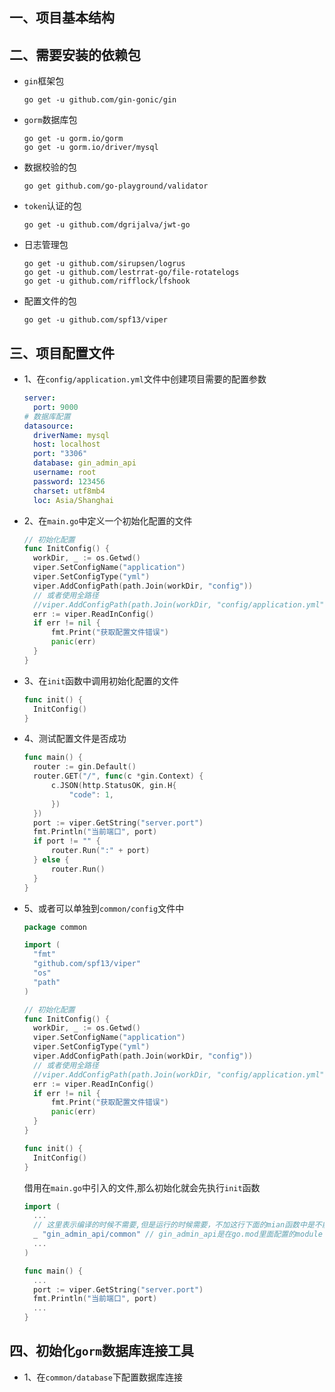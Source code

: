 ## 一、项目基本结构

## 二、需要安装的依赖包

* `gin`框架包

  ```properties
  go get -u github.com/gin-gonic/gin
  ```

* `gorm`数据库包

  ```properties
  go get -u gorm.io/gorm
  go get -u gorm.io/driver/mysql
  ```

* 数据校验的包

  ```properties
  go get github.com/go-playground/validator
  ```

* `token`认证的包

  ```properties
  go get -u github.com/dgrijalva/jwt-go
  ```

* 日志管理包

  ```properties
  go get -u github.com/sirupsen/logrus
  go get -u github.com/lestrrat-go/file-rotatelogs
  go get -u github.com/rifflock/lfshook
  ```

* 配置文件的包

  ```properties
  go get -u github.com/spf13/viper
  ```

## 三、项目配置文件

* 1、在`config/application.yml`文件中创建项目需要的配置参数

  ```yaml
  server:
    port: 9000
  # 数据库配置
  datasource:
    driverName: mysql
    host: localhost
    port: "3306"
    database: gin_admin_api
    username: root
    password: 123456
    charset: utf8mb4
    loc: Asia/Shanghai
  ```

* 2、在`main.go`中定义一个初始化配置的文件

  ```go
  // 初始化配置
  func InitConfig() {
  	workDir, _ := os.Getwd()
  	viper.SetConfigName("application")
  	viper.SetConfigType("yml")
  	viper.AddConfigPath(path.Join(workDir, "config"))
  	// 或者使用全路径
  	//viper.AddConfigPath(path.Join(workDir, "config/application.yml"))
  	err := viper.ReadInConfig()
  	if err != nil {
  		fmt.Print("获取配置文件错误")
  		panic(err)
  	}
  }
  ```

* 3、在`init`函数中调用初始化配置的文件

  ```go
  func init() {
  	InitConfig()
  }
  ```

* 4、测试配置文件是否成功

  ```go
  func main() {
  	router := gin.Default()
  	router.GET("/", func(c *gin.Context) {
  		c.JSON(http.StatusOK, gin.H{
  			"code": 1,
  		})
  	})
  	port := viper.GetString("server.port")
  	fmt.Println("当前端口", port)
  	if port != "" {
  		router.Run(":" + port)
  	} else {
  		router.Run()
  	}
  }
  ```

* 5、或者可以单独到`common/config`文件中

  ```go
  package common
  
  import (
  	"fmt"
  	"github.com/spf13/viper"
  	"os"
  	"path"
  )
  
  // 初始化配置
  func InitConfig() {
  	workDir, _ := os.Getwd()
  	viper.SetConfigName("application")
  	viper.SetConfigType("yml")
  	viper.AddConfigPath(path.Join(workDir, "config"))
  	// 或者使用全路径
  	//viper.AddConfigPath(path.Join(workDir, "config/application.yml"))
  	err := viper.ReadInConfig()
  	if err != nil {
  		fmt.Print("获取配置文件错误")
  		panic(err)
  	}
  }
  
  func init() {
  	InitConfig()
  }
  ```

  借用在`main.go`中引入的文件,那么初始化就会先执行`init`函数
  ```go
  import (
  	...
    // 这里表示编译的时候不需要,但是运行的时候需要，不加这行下面的mian函数中是不能获取到参数的
  	_ "gin_admin_api/common" // gin_admin_api是在go.mod里面配置的module gin_admin_api，一般与项目名称一致
  	...
  )
  
  func main() {
  	...
  	port := viper.GetString("server.port")
  	fmt.Println("当前端口", port)
  	...
  }
  ```
  

## 四、初始化`gorm`数据库连接工具

* 1、在`common/database`下配置数据库连接

  ```go
  ```

  